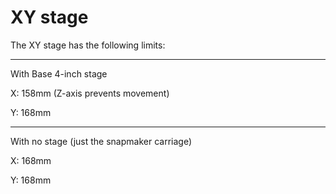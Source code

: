 # XY stage

The XY stage has the following limits:

---

With Base 4-inch stage

X: 158mm (Z-axis prevents movement)

Y: 168mm 

---

With no stage (just the snapmaker carriage)

X: 168mm 

Y: 168mm 

